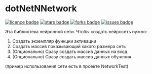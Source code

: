 # dotNetNNetwork
[![licence badge]][licence]
[![stars badge]][stars]
[![forks badge]][forks]
[![issues badge]][issues]

[licence badge]:https://img.shields.io/github/license/bonMAS14/dotNetNNetwork
[stars badge]:https://img.shields.io/github/stars/bonMAS14/dotNetNNetwork
[forks badge]:https://img.shields.io/github/forks/bonMAS14/dotNetNNetwork
[issues badge]:https://img.shields.io/github/issues/bonMAS14/dotNetNNetwork

[licence]:https://github.com/bonmas14/dotNetNNetwork/blob/master/LICENSE
[stars]:https://github.com/bonMAS14/dotNetNNetwork/stargazers
[forks]:https://github.com/bonMAS14/dotNetNNetwork/network
[issues]:https://github.com/bonmas14/dotNetNNetwork/issues

Эта библиотека нейронной сети.
Чтобы создать нейросеть нужно:

1. Создать экземпляр функции активации
2. Создать массив показывающий какого размера сеть
3. (Опционально) Сразу создать массив данных на вход
4. (Опционально) Сразу создать массив данных обучения

(пример использования сети есть в проекте NetworkTest)
